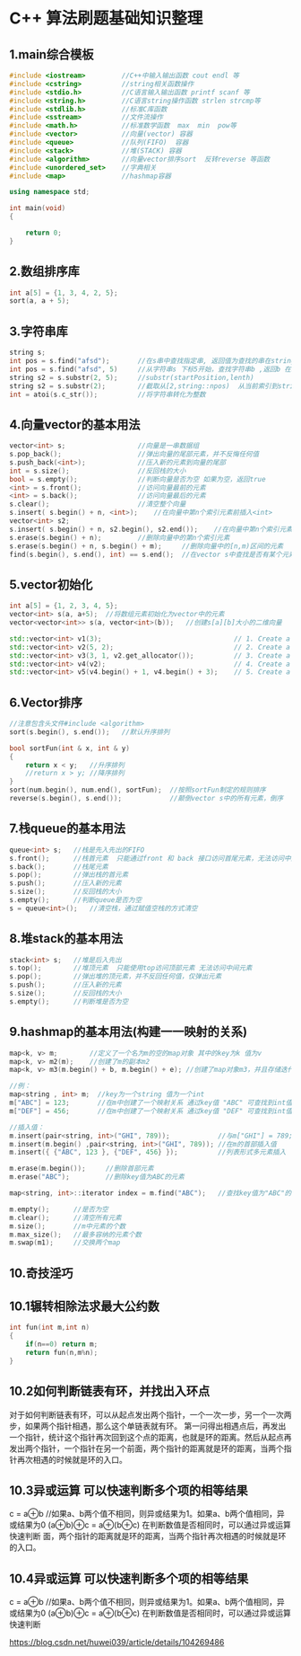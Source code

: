 # C++ 算法刷题基础知识整理

## 1.main综合模板
```C++
#include <iostream>         //C++中输入输出函数 cout endl 等
#include <cstring>          //string相关函数操作
#include <stdio.h>          //C语言输入输出函数 printf scanf 等
#include <string.h>         //C语言string操作函数 strlen strcmp等
#include <stdlib.h>         //标准C库函数
#include <sstream>          //文件流操作
#include <math.h>           //标准数学函数  max  min  pow等
#include <vector>           //向量(vector) 容器
#include <queue>            //队列(FIFO)  容器
#include <stack>            //堆(STACK) 容器
#include <algorithm>        //向量vector排序sort  反转reverse 等函数
#include <unordered_set>    //字典相关
#include <map>              //hashmap容器

using namespace std;

int main(void)
{

    return 0;
}
```

## 2.数组排序库
```C++
int a[5] = {1, 3, 4, 2, 5};
sort(a, a + 5);
```

## 3.字符串库
```C++
string s;
int pos = s.find("afsd"); 	    //在s串中查找指定串, 返回值为查找的串在string中的首部索引 没有找到的话返回 string::npos
int pos = s.find("afsd", 5)     //从字符串s 下标5开始，查找字符串b ,返回b 在s 中的索引
string s2 = s.substr(2, 5);     //substr(startPosition,lenth)
string s2 = s.substr(2);        //截取从[2,string::npos)  从当前索引到string结尾
int = atoi(s.c_str());          //将字符串转化为整数
```

## 4.向量vector的基本用法
```C++
vector<int> s;                  //向量是一串数据组
s.pop_back();                   //弹出向量的尾部元素，并不反悔任何值
s.push_back(<int>);             //压入新的元素到向量的尾部
int = s.size();                 //反回栈的大小
bool = s.empty();               //判断向量是否为空 如果为空，返回true
<int> = s.front();              //访问向量最前的元素
<int> = s.back();               //访问向量最后的元素
s.clear();                      //清空整个向量
s.insert( s.begin() + n, <int>);    //在向量中第n个索引元素前插入<int>
vector<int> s2;
s.insert( s.begin() + n, s2.begin(), s2.end());    //在向量中第n个索引元素前插入同类的s2向量
s.erase(s.begin() + n);         //删除向量中的第n个索引元素
s.erase(s.begin() + n, s.begin() + m);     //删除向量中的[n,m)区间的元素
find(s.begin(), s.end(), int) == s.end();  //在vector s中查找是否有某个元素，如果有，返回指针类型 vector<int>::iterator
```
## 5.vector初始化
```C++
int a[5] = {1, 2, 3, 4, 5};
vector<int> s(a, a+5);  //将数组元素初始化为vector中的元素
vector<vector<int>> s(a, vector<int>(b));   //创建s[a][b]大小的二维向量

std::vector<int> v1(3);                                 // 1. Create a vector v1 with 3 elements of default value 0  
std::vector<int> v2(5, 2);                              // 2. Create a vector v2 with 5 elements of value 2  
std::vector<int> v3(3, 1, v2.get_allocator());          // 3. Create a vector v3 with 3 elements of value 1 and with the allocator of vector v2  
std::vector<int> v4(v2);                                // 4. Create a copy, vector v4, of vector v2  
std::vector<int> v5(v4.begin() + 1, v4.begin() + 3);    // 5. Create a vector v5 by copying the range v4[_First, _Last) 
```
## 6.Vector排序
```C++
//注意包含头文件#include <algorithm>
sort(s.begin(), s.end());   //默认升序排列

bool sortFun(int & x, int & y)
{
    return x < y;   //升序排列
    //return x > y;	//降序排列
}
sort(num.begin(), num.end(), sortFun);  //按照sortFun制定的规则排序
reverse(s.begin(), s.end());            //颠倒vector s中的所有元素，倒序

```
## 7.栈queue的基本用法
```C++
queue<int> s;   //栈是先入先出的FIFO
s.front();      //栈首元素  只能通过front 和 back 接口访问首尾元素，无法访问中间元素
s.back();       //栈尾元素
s.pop();        //弹出栈的首元素
s.push();       //压入新的元素
s.size();       //反回栈的大小
s.empty();      //判断queue是否为空
s = queue<int>();   //清空栈，通过赋值空栈的方式清空
```
## 8.堆stack的基本用法
```C++
stack<int> s;   //堆是后入先出  
s.top();        //堆顶元素  只能使用top访问顶部元素 无法访问中间元素
s.pop();        //弹出堆的顶元素，并不反回任何值，仅弹出元素
s.push();       //压入新的元素
s.size();       //反回栈的大小
s.empty();      //判断堆是否为空
```
## 9.hashmap的基本用法(构建一一映射的关系)
```C++
map<k, v> m;	    //定义了一个名为m的空的map对象 其中的key为k 值为v
map<k, v> m2(m);    //创建了m的副本m2
map<k, v> m3(m.begin() + b, m.begin() + e); //创建了map对象m3，并且存储迭代器b和e范围内的所有元素的副本

//例： 
map<string , int> m;  //key为一个string 值为一个int
m["ABC"] = 123;       //在m中创建了一个映射关系 通过key值 "ABC" 可查找到int值 123   注意：使用key值访问一个不存在的元素将会创建新元素
m["DEF"] = 456;       //在m中创建了一个映射关系 通过key值 "DEF" 可查找到int值 456   注意：使用key值访问一个已存在的元素将会覆盖原元素

//插入值：
m.insert(pair<string, int>("GHI", 789));            //与m["GHI"] = 789;等效
m.insert(m.begin() ,pair<string, int>("GHI", 789)); //在m的首部插入值
m.insert({ {"ABC", 123 }, {"DEF", 456} });          //列表形式多元素插入

m.erase(m.begin());     //删除首部元素
m.erase("ABC");         //删除key值为ABC的元素

map<string, int>::iterator index = m.find("ABC");   //查找key值为"ABC"的元素索引 通常用法: m.find("ABC") != m.end(); //找到了该元素

m.empty();      //是否为空
m.clear();      //清空所有元素
m.size();       //m中元素的个数
m.max_size();   //最多容纳的元素个数
m.swap(m1);     //交换两个map
```
## 10.奇技淫巧
## 10.1辗转相除法求最大公约数
```C++
int fun(int m,int n)
{
	if(n==0) return m;
	return fun(n,m%n);
}
```
## 10.2如何判断链表有环，并找出入环点
对于如何判断链表有环，可以从起点发出两个指针，一个一次一步，另一个一次两步，如果两个指针相遇，那么这个单链表就有环。
第一问得出相遇点后，再发出一个指针，统计这个指针再次回到这个点的距离，也就是环的距离。然后从起点再发出两个指针，一个指针在另一个前面，两个指针的距离就是环的距离，当两个指针再次相遇的时候就是环的入口。
## 10.3异或运算 可以快速判断多个项的相等结果
c = a⊕b //如果a、b两个值不相同，则异或结果为1。如果a、b两个值相同，异或结果为0
(a⊕b)⊕c = a⊕(b⊕c)
在判断数值是否相同时，可以通过异或运算快速判断
面，两个指针的距离就是环的距离，当两个指针再次相遇的时候就是环的入口。
## 10.4异或运算 可以快速判断多个项的相等结果
c = a⊕b //如果a、b两个值不相同，则异或结果为1。如果a、b两个值相同，异或结果为0
(a⊕b)⊕c = a⊕(b⊕c)
在判断数值是否相同时，可以通过异或运算快速判断

<https://blog.csdn.net/huwei039/article/details/104269486>